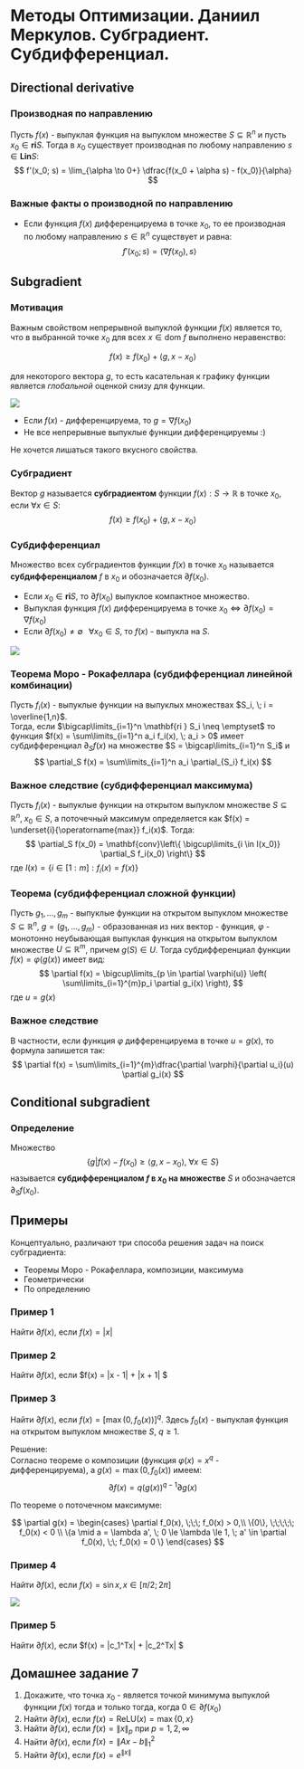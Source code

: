 
# Методы Оптимизации. Даниил Меркулов. Субградиент. Субдифференциал.

## Directional derivative
### Производная по направлению
Пусть $f(x)$ - выпуклая функция на выпуклом множестве $S \subseteq \mathbb{R}^n$ и пусть $x_0 \in \mathbf{ri} S$. Тогда в $x_0$ существует производная по любому направлению $s \in \mathbf{Lin} S$:
$$
f'(x_0; s) = \lim_{\alpha \to 0+} \dfrac{f(x_0 + \alpha s) - f(x_0)}{\alpha}
$$

### Важные факты о производной по направлению

* Если функция $f(x)$ дифференцируема в точке $x_0$, то ее производная по любому направлению $s \in \mathbb{R}^n$ существует и равна:
$$
f'(x_0; s) = \langle \nabla f(x_0), s\rangle
$$

## Subgradient
### Мотивация
Важным свойством непрерывной выпуклой функции $f(x)$ является то, что в выбранной точке $x_0$ для всех $x \in \text{dom } f$ выполнено неравенство:

$$
f(x)  \geq f(x_0) +  \langle g, x - x_0 \rangle
$$

для некоторого вектора $g$, то есть касательная к графику функции является *глобальной* оценкой снизу для функции. 

![](conv_sm.png)

* Если $f(x)$ - дифференцируема, то $g = \nabla f(x_0)$
* Не все непрерывные выпуклые функции дифференцируемы :)

Не хочется лишаться такого вкусного свойства.

### Субградиент
Вектор $g$ называется **субградиентом** функции $f(x): S \to \mathbb{R}$ в точке $x_0$,  если $\forall x \in S$:
$$
f(x)  \geq f(x_0) +  \langle g, x - x_0 \rangle
$$


### Субдифференциал
Множество всех субградиентов функции $f(x)$ в точке $x_0$ называется **субдифференциалом** $f$ в $x_0$ и обозначается $\partial f(x_0)$.
* Если $x_0 \in \mathbf{ri } S$, то $\partial f(x_0)$  выпуклое компактное множество.
* Выпуклая функция $f(x)$ дифференцируема в точке $x_0\iff \partial f(x_0) = \nabla f(x_0)$ 
* Если $\partial f(x_0) \neq \emptyset \;\;\; \forall x_0 \in S$, то $f(x)$ - выпукла на $S$. 

![](conv_nsm.gif)

### Теорема Моро - Рокафеллара (субдифференциал линейной комбинации)
Пусть $f_i(x)$ - выпуклые функции на выпуклых множествах $S_i, \; i = \overline{1,n}$.  
Тогда, если $\bigcap\limits_{i=1}^n \mathbf{ri } S_i \neq \emptyset$ то функция $f(x) = \sum\limits_{i=1}^n a_i f_i(x), \; a_i > 0$ имеет субдифференциал $\partial_S f(x)$ на множестве $S = \bigcap\limits_{i=1}^n S_i$ и 
$$
\partial_S f(x) = \sum\limits_{i=1}^n a_i \partial_{S_i} f_i(x)
$$

### Важное следствие (субдифференциал максимума)
Пусть $f_i(x)$ - выпуклые функции на открытом выпуклом множестве $S  \subseteq \mathbb{R}^n, \; x_0 \in S$, а поточечный максимум определяется как $f(x)  = \underset{i}{\operatorname{max}} f_i(x)$. Тогда:
$$
\partial_S f(x_0) = \mathbf{conv}\left\{  \bigcup\limits_{i \in I(x_0)} \partial_S f_i(x_0) \right\}
$$
где $I(x) = \{ i \in [1:m]: f_i(x) = f(x)\}$

### Теорема (субдифференциал сложной функции)
Пусть $g_1, \ldots, g_m$ - выпуклые функции на открытом выпуклом множестве $S \subseteq \mathbb{R}^n$, $g = (g_1, \ldots, g_m)$ - образованная из них вектор - функция, $\varphi$ - монотонно неубывающая выпуклая функция на открытом выпуклом множестве $U \subseteq \mathbb{R}^m$, причем $g(S) \in U$. Тогда субдифференциал функции $f(x) = \varphi \left( g(x)\right)$ имеет вид:
$$
\partial f(x) = \bigcup\limits_{p \in \partial \varphi(u)} \left( \sum\limits_{i=1}^{m}p_i \partial g_i(x) \right),
$$
где $u = g(x)$

### Важное следствие
В частности, если функция $\varphi$ дифференцируема в точке $u = g(x)$, то формула запишется так:
$$
\partial f(x) = \sum\limits_{i=1}^{m}\dfrac{\partial \varphi}{\partial u_i}(u) \partial g_i(x)
$$

## Conditional subgradient
### Определение
Множество 
$$
\{ g |  f(x) - f(x_0) \geq \langle g, x - x_0 \rangle, \; \forall x \in S \}
$$
называется **субдифференциалом $f$ в $x_0$ на множестве** $S$ и обозначается $\partial_S f(x_0)$.

## Примеры
Концептуально, различают три способа решения задач на поиск субградиента:
* Теоремы Моро - Рокафеллара, композиции, максимума
* Геометрически
* По определению

### Пример 1  
Найти $\partial f(x)$, если $f(x) = |x|$

### Пример 2
Найти $\partial f(x)$, если $f(x) = |x - 1| + |x + 1| $

### Пример 3
Найти $\partial f(x)$, если $f(x) = \left[ \max(0, f_0(x))\right]^q$. Здесь $f_0(x)$ - выпуклая функция на открытом выпуклом множестве $S$, $q \geq 1$.

Решение:  
Согласно теореме о композиции (функция $\varphi (x) = x^q$ - дифференцируема), а $g(x) = \max(0, f_0(x))$ имеем:
$$\partial f(x) = q(g(x))^{q-1} \partial g(x)$$

По теореме о поточечном максимуме:

$$
\partial g(x) = \begin{cases} \partial f_0(x), \;\;\; f_0(x) > 0,\\ \{0\}, \;\;\;\;\; f_0(x) < 0 \\ \{a \mid a = \lambda a', \; 0 \le \lambda \le 1, \; a' \in \partial f_0(x), \;\; f_0(x) = 0 \} \end{cases}
$$

### Пример 4
Найти $\partial f(x)$, если $f(x) = \sin x, x \in [\pi/2; 2\pi]$

![](sin.png)

### Пример 5

Найти $\partial f(x)$, если $f(x) = |c_1^Tx| + |c_2^Tx| $

## Домашнее задание 7

1. Докажите, что точка $x_0$ - является точкой минимума выпуклой функции $f(x)$ тогда и только тогда, когда $0 \in \partial f(x_0)$
2. Найти $\partial f(x)$, если $f(x) = \text{ReLU}(x) = \max \{0, x\}$
3. Найти $\partial f(x)$, если $f(x) = \|x\|_p$ при $p = 1,2, \infty$
4. Найти $\partial f(x)$, если $f(x) = \|Ax - b\|_1^2$
5. Найти $\partial f(x)$, если $f(x) = e^{\|x\|}$